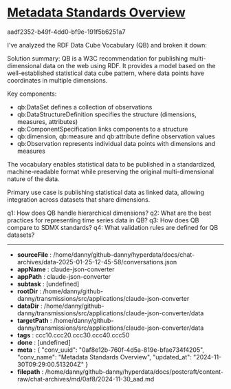 # [Metadata Standards Overview](https://claude.ai/chat/0af8e12b-760f-4d5a-819e-bfae734f4205)

aadf2352-b49f-4dd0-bf9e-191f5b6251a7

 I've analyzed the RDF Data Cube Vocabulary (QB) and broken it down:

Solution summary:
QB is a W3C recommendation for publishing multi-dimensional data on the web using RDF. It provides a model based on the well-established statistical data cube pattern, where data points have coordinates in multiple dimensions.

Key components:
- qb:DataSet defines a collection of observations
- qb:DataStructureDefinition specifies the structure (dimensions, measures, attributes)
- qb:ComponentSpecification links components to a structure
- qb:dimension, qb:measure and qb:attribute define observation values
- qb:Observation represents individual data points with dimensions and measures

The vocabulary enables statistical data to be published in a standardized, machine-readable format while preserving the original multi-dimensional nature of the data.

Primary use case is publishing statistical data as linked data, allowing integration across datasets that share dimensions.

q1: How does QB handle hierarchical dimensions?
q2: What are the best practices for representing time series data in QB?
q3: How does QB compare to SDMX standards?
q4: What validation rules are defined for QB datasets?

---

* **sourceFile** : /home/danny/github-danny/hyperdata/docs/chat-archives/data-2025-01-25-12-45-58/conversations.json
* **appName** : claude-json-converter
* **appPath** : claude-json-converter
* **subtask** : [undefined]
* **rootDir** : /home/danny/github-danny/transmissions/src/applications/claude-json-converter
* **dataDir** : /home/danny/github-danny/transmissions/src/applications/claude-json-converter/data
* **targetPath** : /home/danny/github-danny/transmissions/src/applications/claude-json-converter/data
* **tags** : ccc10.ccc20.ccc30.ccc40.ccc50
* **done** : [undefined]
* **meta** : {
  "conv_uuid": "0af8e12b-760f-4d5a-819e-bfae734f4205",
  "conv_name": "Metadata Standards Overview",
  "updated_at": "2024-11-30T09:29:00.513204Z"
}
* **filepath** : /home/danny/github-danny/hyperdata/docs/postcraft/content-raw/chat-archives/md/0af8/2024-11-30_aad.md